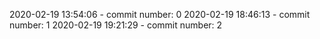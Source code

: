 2020-02-19 13:54:06 - commit number: 0
2020-02-19 18:46:13 - commit number: 1
2020-02-19 19:21:29 - commit number: 2
